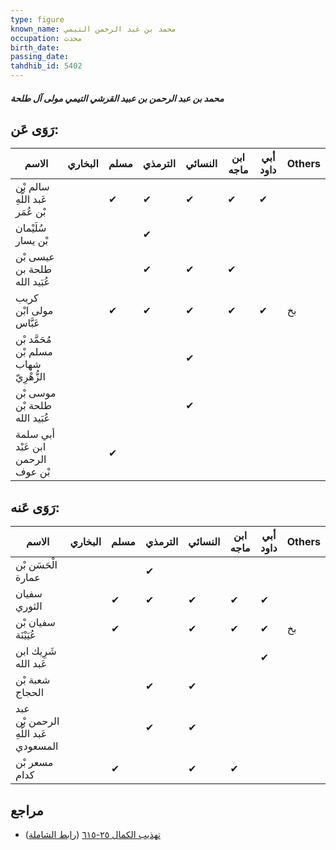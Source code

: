 ```yaml
---
type: figure
known_name: محمد بن عبد الرحمن التيمي
occupation: محدث
birth_date:
passing_date:
tahdhib_id: 5402
---
```

##### محمد بن عبد الرحمن بن عبيد القرشي التيمي مولى آل طلحة

## رَوَى عَن:
| الاسم                                  | البخاري | مسلم | الترمذي | النسائي | ابن ماجه | أبي داود | Others |
| -------------------------------------- | ------- | ---- | ------- | ------- | -------- | -------- | ------ |
| سالم بْن عَبد اللَّهِ بْن عُمَر        |         | ✔    | ✔       | ✔       | ✔        | ✔        |        |
| سُلَيْمان بْن يسار                     |         |      | ✔       |         |          |          |        |
| عيسى بْن طلحة بن عُبَيد الله           |         |      | ✔       | ✔       | ✔        |          |        |
| كريب مولى ابْن عَبَّاس                 |         | ✔    | ✔       | ✔       | ✔        | ✔        | بخ     |
| مُحَمَّد بْن مسلم بْن شهاب الزُّهْرِيّ |         |      |         | ✔       |          |          |        |
| موسى بْن طلحة بْن عُبَيد الله          |         |      |         | ✔       |          |          |        |
| أبي سلمة ابن عَبْد الرحمن بْن عوف      |         | ✔    |         |         |          |          |        |
## رَوَى عَنه:
| الاسم                                | البخاري | مسلم | الترمذي | النسائي | ابن ماجه | أبي داود | Others |
| ------------------------------------ | ------- | ---- | ------- | ------- | -------- | -------- | ------ |
| الْحَسَن بْن عمارة                   |         |      | ✔       |         |          |          |        |
| سفيان الثوري                         |         | ✔    | ✔       | ✔       | ✔        | ✔        |        |
| سفيان بْن عُيَيْنَة                  |         | ✔    |         | ✔       | ✔        | ✔        | بخ     |
| شَرِيك ابن عَبد الله                 |         |      |         |         |          | ✔        |        |
| شعبة بْن الحجاج                      |         |      | ✔       | ✔       |          |          |        |
| عبد الرحمن بْن عَبد اللَّهِ المسعودي |         |      | ✔       | ✔       |          |          |        |
| مسعر بْن كدام                        |         | ✔    |         | ✔       | ✔        |          |        |
## مراجع
- [تهذيب الكمال ٢٥-٦١٥](obsidian://open?vault=Tahdhib-al-Kamal&file=Figures/٥٤٠٢-محمد%20بن%20عبد%20الرحمن%20بن%20عبيد%20القرشي%20التيمي%20مولى%20آل%20طلحة) ([رابط الشاملة](https://shamela.ws/book/3722/13708))